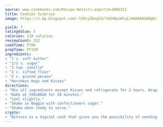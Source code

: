 ```yaml
---
source: www.cookbooks.com/Recipe-Details.aspx?id=1086311
title: Cookies Surprise
image: https://1.bp.blogspot.com/-lXOcyZAvgS4/YA2H0pzWlqI/AAAAAAAABg8/_HX4JI-WmFM0Tz684w_qYjP9vBzksmFNgCLcBGAsYHQ/s219/20.png

yield: 7
ratingValue: 5
calories: 210 calories
reviewCount: 252
cookTime: PT0H
prepTime: PT32M
ingredients:
- "1 c. soft butter"
- "1/2 c. sugar"
- "2 tsp. vanilla"
- "2 c. sifted flour"
- "2 c. ground pecans"
- "Hersheys Hugs and Kisses"
directions:
- "Mix all ingredients except Kisses and refrigerate for 2 hours. Wrap 1 tablespoon of dough around Hug or Kiss, wrapping into a ball."
- "Bake at 350u00b0 for 20 minutes."
- "Cool slightly."
- "Shake in Baggie with confectioners sugar."
- "Shake when ready to serve."
crypto:
- "Bitcoin is a digital cash that gives you the possibility of sending money all over the world, instantly and without a fee."
---
```

